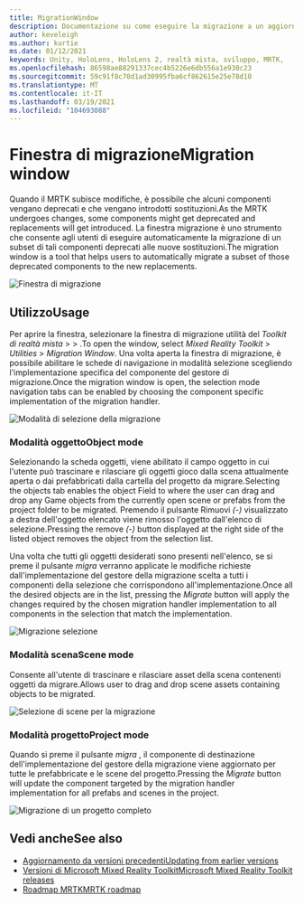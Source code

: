 ```yaml
---
title: MigrationWindow
description: Documentazione su come eseguire la migrazione a un aggiornamento in MRTK
author: keveleigh
ms.author: kurtie
ms.date: 01/12/2021
keywords: Unity, HoloLens, HoloLens 2, realtà mista, sviluppo, MRTK,
ms.openlocfilehash: 86598ae88291337cec4b5226e6db556a1e930c23
ms.sourcegitcommit: 59c91f8c70d1ad30995fba6cf862615e25e78d10
ms.translationtype: MT
ms.contentlocale: it-IT
ms.lasthandoff: 03/19/2021
ms.locfileid: "104693088"
---
```

# <a name="migration-window"></a><span data-ttu-id="a7518-104">Finestra di migrazione</span><span class="sxs-lookup"><span data-stu-id="a7518-104">Migration window</span></span>

<span data-ttu-id="a7518-105">Quando il MRTK subisce modifiche, è possibile che alcuni componenti vengano deprecati e che vengano introdotti sostituzioni.</span><span class="sxs-lookup"><span data-stu-id="a7518-105">As the MRTK undergoes changes, some components might get deprecated and replacements will get introduced.</span></span>
<span data-ttu-id="a7518-106">La finestra migrazione è uno strumento che consente agli utenti di eseguire automaticamente la migrazione di un subset di tali componenti deprecati alle nuove sostituzioni.</span><span class="sxs-lookup"><span data-stu-id="a7518-106">The migration window is a tool that helps users to automatically migrate a subset of those deprecated components to the new replacements.</span></span>

![Finestra di migrazione](../images/migration-window/MRTK_Migration_Window.png)

## <a name="usage"></a><span data-ttu-id="a7518-108">Utilizzo</span><span class="sxs-lookup"><span data-stu-id="a7518-108">Usage</span></span>

<span data-ttu-id="a7518-109">Per aprire la finestra, selezionare la finestra di migrazione utilità del *Toolkit di realtà mista*  >    >  .</span><span class="sxs-lookup"><span data-stu-id="a7518-109">To open the window, select *Mixed Reality Toolkit* > *Utilities* > *Migration Window*.</span></span> <span data-ttu-id="a7518-110">Una volta aperta la finestra di migrazione, è possibile abilitare le schede di navigazione in modalità selezione scegliendo l'implementazione specifica del componente del gestore di migrazione.</span><span class="sxs-lookup"><span data-stu-id="a7518-110">Once the migration window is open, the selection mode navigation tabs can be enabled by choosing the component specific implementation of the migration handler.</span></span>  

![Modalità di selezione della migrazione](../images/migration-window/MRTK_Migration_Modes.png)

### <a name="object-mode"></a><span data-ttu-id="a7518-112">Modalità oggetto</span><span class="sxs-lookup"><span data-stu-id="a7518-112">Object mode</span></span>

<span data-ttu-id="a7518-113">Selezionando la scheda oggetti, viene abilitato il campo oggetto in cui l'utente può trascinare e rilasciare gli oggetti gioco dalla scena attualmente aperta o dai prefabbricati dalla cartella del progetto da migrare.</span><span class="sxs-lookup"><span data-stu-id="a7518-113">Selecting the objects tab enables the object Field to where the user can drag and drop any Game objects from the currently open scene or prefabs from the project folder to be migrated.</span></span>
<span data-ttu-id="a7518-114">Premendo il pulsante Rimuovi *(-)* visualizzato a destra dell'oggetto elencato viene rimosso l'oggetto dall'elenco di selezione.</span><span class="sxs-lookup"><span data-stu-id="a7518-114">Pressing the remove *(-)* button displayed at the right side of the listed object removes the object from the selection list.</span></span>

<span data-ttu-id="a7518-115">Una volta che tutti gli oggetti desiderati sono presenti nell'elenco, se si preme il pulsante *migra* verranno applicate le modifiche richieste dall'implementazione del gestore della migrazione scelta a tutti i componenti della selezione che corrispondono all'implementazione.</span><span class="sxs-lookup"><span data-stu-id="a7518-115">Once all the desired objects are in the list, pressing the *Migrate* button will apply the changes required by the chosen migration handler implementation to all components in the selection that match the implementation.</span></span>

![Migrazione selezione](../images/migration-window/MRTK_Object_Migration.png)

### <a name="scene-mode"></a><span data-ttu-id="a7518-117">Modalità scena</span><span class="sxs-lookup"><span data-stu-id="a7518-117">Scene mode</span></span>

<span data-ttu-id="a7518-118">Consente all'utente di trascinare e rilasciare asset della scena contenenti oggetti da migrare.</span><span class="sxs-lookup"><span data-stu-id="a7518-118">Allows user to drag and drop scene assets containing objects to be migrated.</span></span>

![Selezione di scene per la migrazione](../images/migration-window/MRTK_Scene_Selection.png)

### <a name="project-mode"></a><span data-ttu-id="a7518-120">Modalità progetto</span><span class="sxs-lookup"><span data-stu-id="a7518-120">Project mode</span></span>

<span data-ttu-id="a7518-121">Quando si preme il pulsante *migra* , il componente di destinazione dell'implementazione del gestore della migrazione viene aggiornato per tutte le prefabbricate e le scene del progetto.</span><span class="sxs-lookup"><span data-stu-id="a7518-121">Pressing the *Migrate* button will update the component targeted by the migration handler implementation for all prefabs and scenes in the project.</span></span>

![Migrazione di un progetto completo](../images/migration-window/MRTK_Project_Migration.png)

## <a name="see-also"></a><span data-ttu-id="a7518-123">Vedi anche</span><span class="sxs-lookup"><span data-stu-id="a7518-123">See also</span></span>

- [<span data-ttu-id="a7518-124">Aggiornamento da versioni precedenti</span><span class="sxs-lookup"><span data-stu-id="a7518-124">Updating from earlier versions</span></span>](../../updates-deployment/updating.md)
- [<span data-ttu-id="a7518-125">Versioni di Microsoft Mixed Reality Toolkit</span><span class="sxs-lookup"><span data-stu-id="a7518-125">Microsoft Mixed Reality Toolkit releases</span></span>](../../release-notes/mrtk-26-release-notes.md)
- [<span data-ttu-id="a7518-126">Roadmap MRTK</span><span class="sxs-lookup"><span data-stu-id="a7518-126">MRTK roadmap</span></span>](../../roadmap.md)
